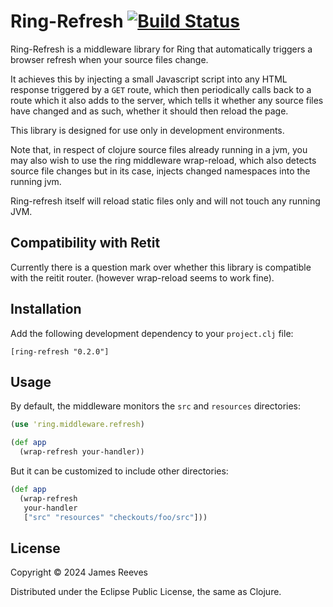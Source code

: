 # Ring-Refresh [![Build Status](https://github.com/weavejester/ring-refresh/actions/workflows/test.yml/badge.svg)](https://github.com/weavejester/ring-refresh/actions/workflows/test.yml)

Ring-Refresh is a middleware library for Ring that automatically
triggers a browser refresh when your source files change.

It achieves this by injecting a small Javascript script into any HTML
response triggered by a `GET` route, which then periodically calls back
to a route which it also adds to the server, which tells it whether any source
files have changed and as such, whether it should then reload the page.

This library is designed for use only in development environments.

Note that, in respect of clojure source files already running in a jvm, 
you may also wish to use the ring middleware wrap-reload, which also
detects source file changes but in its case, injects changed namespaces
into the running jvm.

Ring-refresh itself will reload static files only and will not touch any running JVM.

## Compatibility with Retit

Currently there is a question mark over whether this library is compatible
with the reitit router. (however wrap-reload seems to work fine).

## Installation

Add the following development dependency to your `project.clj` file:

    [ring-refresh "0.2.0"]

## Usage

By default, the middleware monitors the `src` and `resources` directories:

```clojure
(use 'ring.middleware.refresh)

(def app
  (wrap-refresh your-handler))
```

But it can be customized to include other directories:

```clojure
(def app
  (wrap-refresh
   your-handler
   ["src" "resources" "checkouts/foo/src"]))
```

## License

Copyright © 2024 James Reeves

Distributed under the Eclipse Public License, the same as Clojure.
